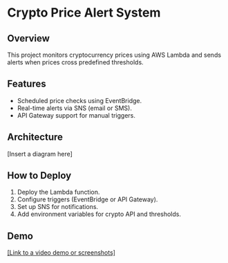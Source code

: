 # Crypto Price Alert System

## Overview
This project monitors cryptocurrency prices using AWS Lambda and sends alerts when prices cross predefined thresholds.

## Features
- Scheduled price checks using EventBridge.
- Real-time alerts via SNS (email or SMS).
- API Gateway support for manual triggers.

## Architecture
[Insert a diagram here]

## How to Deploy
1. Deploy the Lambda function.
2. Configure triggers (EventBridge or API Gateway).
3. Set up SNS for notifications.
4. Add environment variables for crypto API and thresholds.

## Demo
[[Link to a video demo or screenshots]](https://youtu.be/M_6Si19s32w)

